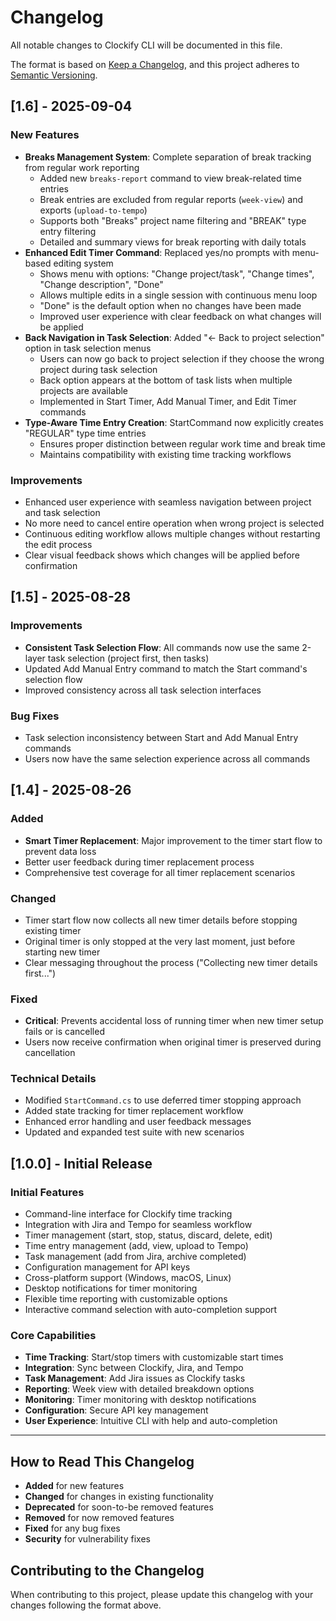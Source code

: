 # Changelog

All notable changes to Clockify CLI will be documented in this file.

The format is based on [Keep a Changelog](https://keepachangelog.com/en/1.0.0/),
and this project adheres to [Semantic Versioning](https://semver.org/spec/v2.0.0.html).

## [1.6] - 2025-09-04

### New Features

- **Breaks Management System**: Complete separation of break tracking from regular work reporting
  - Added new `breaks-report` command to view break-related time entries
  - Break entries are excluded from regular reports (`week-view`) and exports (`upload-to-tempo`)
  - Supports both "Breaks" project name filtering and "BREAK" type entry filtering
  - Detailed and summary views for break reporting with daily totals
- **Enhanced Edit Timer Command**: Replaced yes/no prompts with menu-based editing system
  - Shows menu with options: "Change project/task", "Change times", "Change description", "Done"
  - Allows multiple edits in a single session with continuous menu loop
  - "Done" is the default option when no changes have been made
  - Improved user experience with clear feedback on what changes will be applied
- **Back Navigation in Task Selection**: Added "← Back to project selection" option in task selection menus
  - Users can now go back to project selection if they choose the wrong project during task selection
  - Back option appears at the bottom of task lists when multiple projects are available
  - Implemented in Start Timer, Add Manual Timer, and Edit Timer commands
- **Type-Aware Time Entry Creation**: StartCommand now explicitly creates "REGULAR" type time entries
  - Ensures proper distinction between regular work time and break time
  - Maintains compatibility with existing time tracking workflows

### Improvements

- Enhanced user experience with seamless navigation between project and task selection
- No more need to cancel entire operation when wrong project is selected
- Continuous editing workflow allows multiple changes without restarting the edit process
- Clear visual feedback shows which changes will be applied before confirmation

## [1.5] - 2025-08-28

### Improvements

- **Consistent Task Selection Flow**: All commands now use the same 2-layer task selection (project first, then tasks)
- Updated Add Manual Entry command to match the Start command's selection flow
- Improved consistency across all task selection interfaces

### Bug Fixes

- Task selection inconsistency between Start and Add Manual Entry commands
- Users now have the same selection experience across all commands

## [1.4] - 2025-08-26

### Added

- **Smart Timer Replacement**: Major improvement to the timer start flow to prevent data loss
- Better user feedback during timer replacement process
- Comprehensive test coverage for all timer replacement scenarios

### Changed

- Timer start flow now collects all new timer details before stopping existing timer
- Original timer is only stopped at the very last moment, just before starting new timer
- Clear messaging throughout the process ("Collecting new timer details first...")

### Fixed

- **Critical**: Prevents accidental loss of running timer when new timer setup fails or is cancelled
- Users now receive confirmation when original timer is preserved during cancellation

### Technical Details

- Modified `StartCommand.cs` to use deferred timer stopping approach
- Added state tracking for timer replacement workflow  
- Enhanced error handling and user feedback messages
- Updated and expanded test suite with new scenarios

## [1.0.0] - Initial Release

### Initial Features

- Command-line interface for Clockify time tracking
- Integration with Jira and Tempo for seamless workflow
- Timer management (start, stop, status, discard, delete, edit)
- Time entry management (add, view, upload to Tempo)
- Task management (add from Jira, archive completed)
- Configuration management for API keys
- Cross-platform support (Windows, macOS, Linux)
- Desktop notifications for timer monitoring
- Flexible time reporting with customizable options
- Interactive command selection with auto-completion support

### Core Capabilities

- **Time Tracking**: Start/stop timers with customizable start times
- **Integration**: Sync between Clockify, Jira, and Tempo
- **Task Management**: Add Jira issues as Clockify tasks
- **Reporting**: Week view with detailed breakdown options
- **Monitoring**: Timer monitoring with desktop notifications
- **Configuration**: Secure API key management
- **User Experience**: Intuitive CLI with help and auto-completion

---

## How to Read This Changelog

- **Added** for new features
- **Changed** for changes in existing functionality  
- **Deprecated** for soon-to-be removed features
- **Removed** for now removed features
- **Fixed** for any bug fixes
- **Security** for vulnerability fixes

## Contributing to the Changelog

When contributing to this project, please update this changelog with your changes following the format above.

